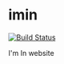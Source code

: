 # imin

[![Build Status](https://travis-ci.org/tomidelaj/imin.svg?branch=master)](https://travis-ci.org/tomidelaj/imin)


I'm In website
